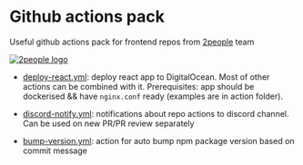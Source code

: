 # Github actions pack

Useful github actions pack for frontend repos from [2people](https://2people.io) team

[![2people logo](https://2people.io/assets/logo.svg)](https://2people.io)

- [deploy-react.yml](https://dev.to/kenessajr/deploy-a-react-app-to-digitalocean-using-github-actions-and-docker-4pln): deploy react app to DigitalOcean. Most of other actions can be combined with it. Prerequisites: app should be dockerised && have `nginx.conf` ready (examples are in action folder).

- [discord-notify.yml](https://github.com/marketplace/actions/actions-for-discord): notifications about repo actions to discord channel. Can be used on new PR/PR review separately

- [bump-version.yml](https://github.com/marketplace/actions/automated-version-bump): action for auto bump npm package version based on commit message
